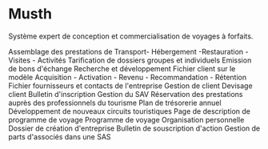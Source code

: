 # Musth
Système expert de conception et commercialisation de voyages à forfaits.

Assemblage des prestations de Transport- Hébergement -Restauration - Visites - Activités
Tarification de dossiers groupes et individuels
Emission de bons d'échange
Recherche et développement
Fichier client sur le modèle Acquisition - Activation - Revenu - Recommandation - Rétention
Fichier fournisseurs et contacts de l'entreprise
Gestion de client
Devisage client
Bulletin d'inscription
Gestion du SAV
Réservation des prestations auprès des professionnels du tourisme
Plan de trésorerie annuel
Développement de nouveaux circuits touristiques
Page de description de programme de voyage
Programme de voyage
Organisation personnelle
Dossier de création d'entreprise
Bulletin de souscription d'action
Gestion de parts d'associés dans une SAS

